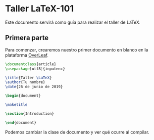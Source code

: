 # Taller LaTeX-101

Este documento servirá como guía para realizar el taller de LaTeX.

## Primera parte

Para comenzar, crearemos nuestro primer documento en blanco en la plataforma [OverLeaf](https://www.overleaf.com).

```latex
\documentclass{article}
\usepackage[utf8]{inputenc}

\title{Taller \LaTeX}
\author{Tu nombre}
\date{26 de junio de 2019}

\begin{document}

\maketitle

\section{Introduction}

\end{document}
```

Podemos cambiar la clase de documento y ver qué ocurre al compilar.
